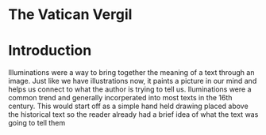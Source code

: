 # The Vatican Vergil
# Introduction
Illuminations were a way to bring together the meaning of a text through an image. Just like we have illustrations now, it paints a picture in our mind and helps us connect to what the author is trying to tell us. Iluminations were a common trend and generally incorperated into most texts in the 16th century. This would start off as a simple hand held drawing placed above the historical text so the reader already had a brief idea of what the text was going to tell them
